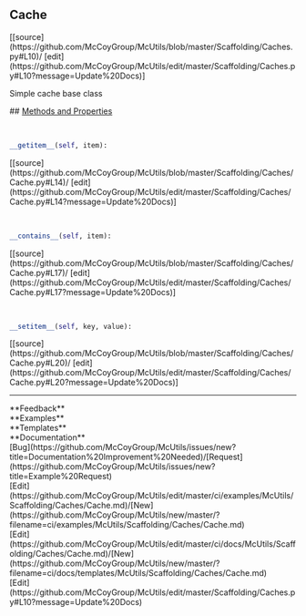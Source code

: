 ## <a id="McUtils.Scaffolding.Caches.Cache">Cache</a> 

<div class="docs-source-link" markdown="1">
[[source](https://github.com/McCoyGroup/McUtils/blob/master/Scaffolding/Caches.py#L10)/
[edit](https://github.com/McCoyGroup/McUtils/edit/master/Scaffolding/Caches.py#L10?message=Update%20Docs)]
</div>

Simple cache base class







<div class="collapsible-section">
 <div class="collapsible-section collapsible-section-header" markdown="1">
## <a class="collapse-link" data-toggle="collapse" href="#methods" markdown="1"> Methods and Properties</a> <a class="float-right" data-toggle="collapse" href="#methods"><i class="fa fa-chevron-down"></i></a>
 </div>
 <div class="collapsible-section collapsible-section-body collapse show" id="methods" markdown="1">
 
<a id="McUtils.Scaffolding.Caches.Cache.__getitem__" class="docs-object-method">&nbsp;</a> 
```python
__getitem__(self, item): 
```
<div class="docs-source-link" markdown="1">
[[source](https://github.com/McCoyGroup/McUtils/blob/master/Scaffolding/Caches/Cache.py#L14)/
[edit](https://github.com/McCoyGroup/McUtils/edit/master/Scaffolding/Caches/Cache.py#L14?message=Update%20Docs)]
</div>


<a id="McUtils.Scaffolding.Caches.Cache.__contains__" class="docs-object-method">&nbsp;</a> 
```python
__contains__(self, item): 
```
<div class="docs-source-link" markdown="1">
[[source](https://github.com/McCoyGroup/McUtils/blob/master/Scaffolding/Caches/Cache.py#L17)/
[edit](https://github.com/McCoyGroup/McUtils/edit/master/Scaffolding/Caches/Cache.py#L17?message=Update%20Docs)]
</div>


<a id="McUtils.Scaffolding.Caches.Cache.__setitem__" class="docs-object-method">&nbsp;</a> 
```python
__setitem__(self, key, value): 
```
<div class="docs-source-link" markdown="1">
[[source](https://github.com/McCoyGroup/McUtils/blob/master/Scaffolding/Caches/Cache.py#L20)/
[edit](https://github.com/McCoyGroup/McUtils/edit/master/Scaffolding/Caches/Cache.py#L20?message=Update%20Docs)]
</div>
 </div>
</div>












---


<div markdown="1" class="text-secondary">
<div class="container">
  <div class="row">
   <div class="col" markdown="1">
**Feedback**   
</div>
   <div class="col" markdown="1">
**Examples**   
</div>
   <div class="col" markdown="1">
**Templates**   
</div>
   <div class="col" markdown="1">
**Documentation**   
</div>
   <div class="col" markdown="1">
   
</div>
   <div class="col" markdown="1">
   
</div>
   <div class="col" markdown="1">
   
</div>
</div>
  <div class="row">
   <div class="col" markdown="1">
[Bug](https://github.com/McCoyGroup/McUtils/issues/new?title=Documentation%20Improvement%20Needed)/[Request](https://github.com/McCoyGroup/McUtils/issues/new?title=Example%20Request)   
</div>
   <div class="col" markdown="1">
[Edit](https://github.com/McCoyGroup/McUtils/edit/master/ci/examples/McUtils/Scaffolding/Caches/Cache.md)/[New](https://github.com/McCoyGroup/McUtils/new/master/?filename=ci/examples/McUtils/Scaffolding/Caches/Cache.md)   
</div>
   <div class="col" markdown="1">
[Edit](https://github.com/McCoyGroup/McUtils/edit/master/ci/docs/McUtils/Scaffolding/Caches/Cache.md)/[New](https://github.com/McCoyGroup/McUtils/new/master/?filename=ci/docs/templates/McUtils/Scaffolding/Caches/Cache.md)   
</div>
   <div class="col" markdown="1">
[Edit](https://github.com/McCoyGroup/McUtils/edit/master/Scaffolding/Caches.py#L10?message=Update%20Docs)   
</div>
   <div class="col" markdown="1">
   
</div>
   <div class="col" markdown="1">
   
</div>
   <div class="col" markdown="1">
   
</div>
</div>
</div>
</div>